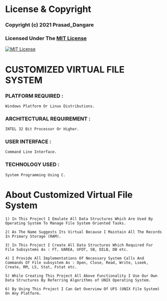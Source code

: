 # License & Copyright

### Copyright (c) 2021 Prasad_Dangare
### Licensed Under The  [MIT License](https://github.com/PRASAD-DANGARE/Virtual_File_System/blob/main/LICENSE)
[![MIT License](https://img.shields.io/badge/license-MIT-blue.svg?style=flat)](https://github.com/PRASAD-DANGARE/Virtual_File_System/blob/main/LICENSE)
#
# CUSTOMIZED VIRTUAL FILE SYSTEM

### PLATFORM REQUIRED :   
```Windows Platform Or Linux Distributions.```
### ARCHITECTURAL REQUIREMENT :  
```INTEL 32 Bit Processor Or Higher.```
### USER INTERFACE :             
```Command Line Interface.```
### TECHNOLOGY USED : 
```System Programming Using C.```

# About Customized Virtual File System

```1) In This Project I Emulate All Data Structures Which Are Used By Operating System To Manage File System Oriented Tasks.```

```2) As The Name Suggests Its Virtual Because I Maintain All The Records In Primary Storage (RAM).```

```3) In This Project I Create All Data Structures Which Required For File Subsystems As : FT, UAREA, UFDT, SB, DILB, DB etc.```

```4) I Provide All Implementations Of Necessary System Calls And Commands Of File subsystem As : Open, Close, Read, Write, Lseek, Create, RM, LS, Stat, Fstat etc.```

```5) While Creating This Project All Above Functionality I Use Our Own Data Structures By Referring Algorithms of UNIX Operating System.```

```6) By Using This Project I Can Get Overview Of UFS (UNIX File System) On Any Platform.```
